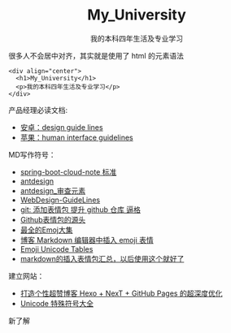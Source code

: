 <div align="center">
  <h1>My_University</h1>
  <p>我的本科四年生活及专业学习</p>
</div>

很多人不会居中对齐，其实就是使用了 html 的元素语法
```
<div align="center">
  <h1>My_University</h1>
  <p>我的本科四年生活及专业学习</p>
</div>
```


产品经理必读文档:
- [安卓：design guide lines](https://material.io/design/guidelines-overview/)
- [苹果：human interface guidelines](https://developer.apple.com/design/human-interface-guidelines/)

MD写作符号：
- [spring-boot-cloud-note 标准](https://github.com/alex2chen/spring-boot-cloud-note/blob/master/emoji.md)
- [antdesign](https://github.com/ant-design/ant-design/blob/master/README.md)
- [antdesign_审查元素](https://raw.githubusercontent.com/ant-design/ant-design/master/README.md)
- [WebDesign-GuideLines](https://github.com/galatigiuseppe/WebDesign-GuideLines/blob/master/WebDesign_Guidelines.md)
- [git: 添加表情包 提升 github 仓库 逼格](https://blog.csdn.net/JNingWei/article/details/78869860)
- [Github表情包的源头](https://www.webfx.com/tools/emoji-cheat-sheet/)
- [最全的Emoj大集](https://emojipedia.org/apple/)
- [博客 Markdown 编辑器中插入 emoji 表情](https://blog.csdn.net/u014636245/article/details/82945997)
- [Emoji Unicode Tables](https://apps.timwhitlock.info/emoji/tables/unicode#block-6c-other-missing-symbols)
- [markdown的插入表情包汇总，以后使用这个就好了](https://www.webfx.com/tools/emoji-cheat-sheet/)

建立网站：
- [打造个性超赞博客 Hexo + NexT + GitHub Pages 的超深度优化](https://io-oi.me/tech/hexo-next-optimization/)
- [Unicode 特殊符号大全](https://justyy.com/archives/3456/)

新了解
